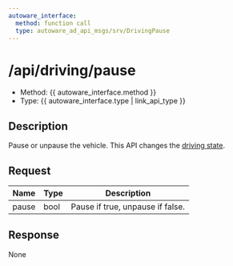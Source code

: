 ```yaml
---
autoware_interface:
  method: function call
  type: autoware_ad_api_msgs/srv/DrivingPause
---
```


# /api/driving/pause

- Method: {{ autoware_interface.method }}
- Type: {{ autoware_interface.type | link_api_type }}

## Description

Pause or unpause the vehicle. This API changes the [driving state](../../../features/driving.md).

## Request

| Name  | Type | Description                      |
| ----- | ---- | -------------------------------- |
| pause | bool | Pause if true, unpause if false. |

## Response

None
